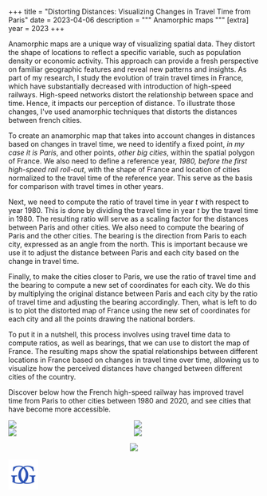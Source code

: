 +++
title = "Distorting Distances: Visualizing Changes in Travel Time from Paris"
date = 2023-04-06
description = """
Anamorphic maps
"""
[extra]
year = 2023
+++

Anamorphic maps are a unique way of visualizing spatial data. They distort the shape of locations to reflect a specific variable, such as population density or economic activity. This approach can provide a fresh perspective on familiar geographic features and reveal new patterns and insights.
As part of my research, I study the evolution of train travel times in France, which have substantially decreased with introduction of high-speed railways. High-speed networks distort the relationship between space and time. Hence, it impacts our perception of distance. To illustrate those changes, I've used anamorphic techniques that distorts the distances between french cities.

To create an anamorphic map that takes into account changes in distances based on changes in travel time, we need to identify a fixed point, *in my case it is Paris*, and other points, *other big cities*, within the spatial polygon of France. We also need to define a reference year, *1980, before the first high-speed rail roll-out*, with the shape of France and location of cities normalized to the travel time of the reference year. This serve as the basis for comparison with travel times in other years.

Next, we need to compute the ratio of travel time in year *t* with respect to year 1980. This is done by dividing the travel time in year *t* by the travel time in 1980. The resulting ratio will serve as a scaling factor for the distances between Paris and other cities. 
We also need to compute the bearing of Paris and the other cities. The bearing is the direction from Paris to each city, expressed as an angle from the north. This is important because we use it to adjust the distance between Paris and each city based on the change in travel time.

Finally, to make the cities closer to Paris, we use the ratio of travel time and the bearing to compute a new set of coordinates for each city. We do this by multiplying the original distance between Paris and each city by the ratio of travel time and adjusting the bearing accordingly.
Then, what is left to do is to plot the distorted map of France using the new set of coordinates for each city and all the points drawing the national borders.

To put it in a nutshell, this process involves using travel time data to compute ratios, as well as bearings, that we can use to distort the map of France. The resulting maps show the spatial relationships between different locations in France based on changes in travel time over time, allowing us to visualize how the perceived distances have changed between different cities of the country.

Discover below how the French high-speed railway has improved travel time from Paris to other cities between 1980 and 2020, and see cities that have become more accessible.

<div style="display: flex; flex-wrap: wrap;">
  <img src="/image/anamorph/anamorph1980.png" style="width: 50%; height: auto;">
  <img src="/image/anamorph/anamorph1990.png" style="width: 50%; height: auto;">
  <img src="/image/anamorph/anamorph2000.png" style="width: 50%; height: auto;">
  <img src="/image/anamorph/anamorph2010.png" style="width: 50%; height: auto;">
</div>
<p align="center" width="100%">
    <img width="50%" src=/image/anamorph/anamorph2020.png> 
</p>

![](/image/signature.png)